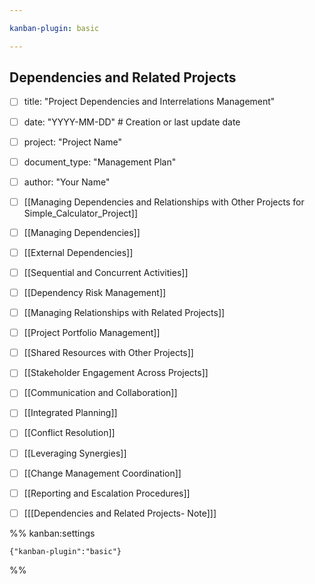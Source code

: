```yaml
---

kanban-plugin: basic

---
```


## Dependencies and Related Projects

- [ ] title: "Project Dependencies and Interrelations Management"
- [ ] date: "YYYY-MM-DD"  # Creation or last update date
- [ ] project: "Project Name"
- [ ] document_type: "Management Plan"
- [ ] author: "Your Name"
- [ ] [[Managing Dependencies and Relationships with Other Projects for Simple_Calculator_Project]]
- [ ] [[Managing Dependencies]]
- [ ] [[External Dependencies]]
- [ ] [[Sequential and Concurrent Activities]]
- [ ] [[Dependency Risk Management]]
- [ ] [[Managing Relationships with Related Projects]]
- [ ] [[Project Portfolio Management]]
- [ ] [[Shared Resources with Other Projects]]
- [ ] [[Stakeholder Engagement Across Projects]]
- [ ] [[Communication and Collaboration]]
- [ ] [[Integrated Planning]]
- [ ] [[Conflict Resolution]]
- [ ] [[Leveraging Synergies]]
- [ ] [[Change Management Coordination]]
- [ ] [[Reporting and Escalation Procedures]]
- [ ] [[[Dependencies and Related Projects- Note]]]




%% kanban:settings
```
{"kanban-plugin":"basic"}
```
%%